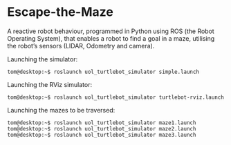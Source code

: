 # Escape-the-Maze
A reactive robot behaviour, programmed in Python using ROS (the Robot Operating System), that enables a robot to find a goal in a maze, utilising the robot’s sensors (LIDAR, Odometry and camera).

Launching the simulator:
```console
tom@desktop:~$ roslaunch uol_turtlebot_simulator simple.launch
```

Launching the RViz simulator:
```console
tom@desktop:~$ roslaunch uol_turtlebot_simulator turtlebot-rviz.launch
```

Launching the mazes to be traversed:
```console
tom@desktop:~$ roslaunch uol_turtlebot_simulator maze1.launch
tom@desktop:~$ roslaunch uol_turtlebot_simulator maze2.launch
tom@desktop:~$ roslaunch uol_turtlebot_simulator maze3.launch
```


